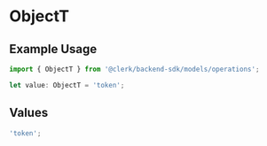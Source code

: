 # ObjectT

## Example Usage

```typescript
import { ObjectT } from '@clerk/backend-sdk/models/operations';

let value: ObjectT = 'token';
```

## Values

```typescript
'token';
```
